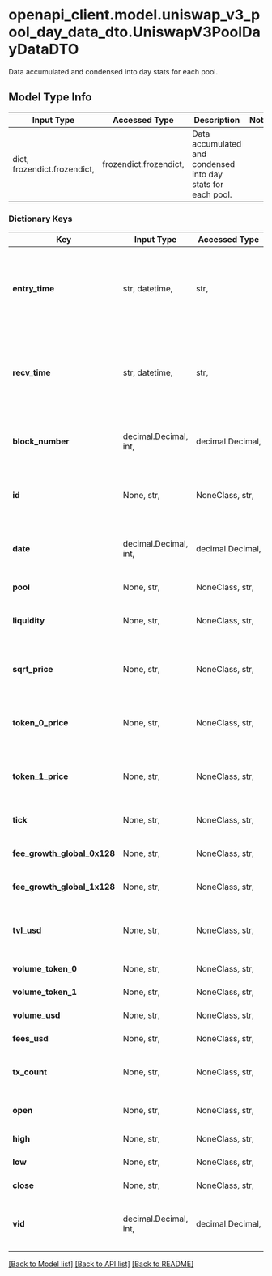 # openapi_client.model.uniswap_v3_pool_day_data_dto.UniswapV3PoolDayDataDTO

Data accumulated and condensed into day stats for each pool.

## Model Type Info
Input Type | Accessed Type | Description | Notes
------------ | ------------- | ------------- | -------------
dict, frozendict.frozendict,  | frozendict.frozendict,  | Data accumulated and condensed into day stats for each pool. | 

### Dictionary Keys
Key | Input Type | Accessed Type | Description | Notes
------------ | ------------- | ------------- | ------------- | -------------
**entry_time** | str, datetime,  | str,  |  | [optional] value must conform to RFC-3339 date-time
**recv_time** | str, datetime,  | str,  |  | [optional] value must conform to RFC-3339 date-time
**block_number** | decimal.Decimal, int,  | decimal.Decimal,  | Number of block in which entity was recorded. | [optional] value must be a 64 bit integer
**id** | None, str,  | NoneClass, str,  | Identifier, format: (pool address)-(day id). | [optional] 
**date** | decimal.Decimal, int,  | decimal.Decimal,  | Timestamp rounded to current day by dividing by 86400 | [optional] value must be a 32 bit integer
**pool** | None, str,  | NoneClass, str,  | Pointer to pool. | [optional] 
**liquidity** | None, str,  | NoneClass, str,  | In range liquidity at end of period. | [optional] 
**sqrt_price** | None, str,  | NoneClass, str,  | Current price tracker at end of period. | [optional] 
**token_0_price** | None, str,  | NoneClass, str,  | Price of token0 - derived from sqrtPrice. | [optional] 
**token_1_price** | None, str,  | NoneClass, str,  | Price of token1 - derived from sqrtPrice. | [optional] 
**tick** | None, str,  | NoneClass, str,  | Current tick at end of period. | [optional] 
**fee_growth_global_0x128** | None, str,  | NoneClass, str,  | Tracker for global fee growth. | [optional] 
**fee_growth_global_1x128** | None, str,  | NoneClass, str,  | Tracker for global fee growth. | [optional] 
**tvl_usd** | None, str,  | NoneClass, str,  | Total value locked derived in USD at end of period. | [optional] 
**volume_token_0** | None, str,  | NoneClass, str,  | Volume in token0. | [optional] 
**volume_token_1** | None, str,  | NoneClass, str,  | Volume in token1. | [optional] 
**volume_usd** | None, str,  | NoneClass, str,  | Volume in USD. | [optional] 
**fees_usd** | None, str,  | NoneClass, str,  | Fees in USD. | [optional] 
**tx_count** | None, str,  | NoneClass, str,  | Number of transactions during period. | [optional] 
**open** | None, str,  | NoneClass, str,  | Opening price of token0. | [optional] 
**high** | None, str,  | NoneClass, str,  | High price of token0. | [optional] 
**low** | None, str,  | NoneClass, str,  | Low price of token0. | [optional] 
**close** | None, str,  | NoneClass, str,  | Close price of token0. | [optional] 
**vid** | decimal.Decimal, int,  | decimal.Decimal,  |  | [optional] value must be a 64 bit integer

[[Back to Model list]](../../README.md#documentation-for-models) [[Back to API list]](../../README.md#documentation-for-api-endpoints) [[Back to README]](../../README.md)

